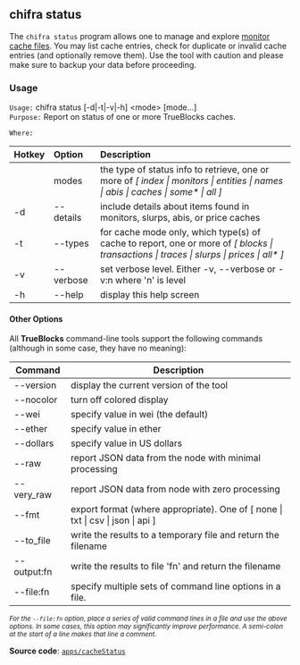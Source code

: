 ## chifra status

The `chifra status` program allows one to  manage and explore [monitor cache files](../../monitors/README.md). You may list cache entries, check for duplicate or invalid cache entries (and optionally remove them). Use the tool with caution and please make sure to backup your data before proceeding.

### Usage

`Usage:`    chifra status [-d|-t|-v|-h] &lt;mode&gt; [mode...]  
`Purpose:`  Report on status of one or more TrueBlocks caches.

`Where:`  

| Hotkey | Option | Description |
| :----- | :----- | :---------- |
|  | modes | the type of status info to retrieve, one or more of *[ index \| monitors \| entities \| names \| abis \| caches \| some\* \| all ]* |
| -d | --details | include details about items found in monitors, slurps, abis, or price caches |
| -t | --types <val> | for cache mode only, which type(s) of cache to report, one or more of *[ blocks \| transactions \| traces \| slurps \| prices \| all\* ]* |
| -v | --verbose | set verbose level. Either -v, --verbose or -v:n where 'n' is level |
| -h | --help | display this help screen |

#### Other Options

All **TrueBlocks** command-line tools support the following commands (although in some case, they have no meaning):

| Command     | Description                                                                                     |
| ----------- | ----------------------------------------------------------------------------------------------- |
| --version   | display the current version of the tool                                                         |
| --nocolor   | turn off colored display                                                                        |
| --wei       | specify value in wei (the default)                                                              |
| --ether     | specify value in ether                                                                          |
| --dollars   | specify value in US dollars                                                                     |
| --raw       | report JSON data from the node with minimal processing                                          |
| --very_raw  | report JSON data from node with zero processing                                                 |
| --fmt       | export format (where appropriate). One of [ none &#124; txt &#124; csv &#124; json &#124; api ] |
| --to_file   | write the results to a temporary file and return the filename                                   |
| --output:fn | write the results to file 'fn' and return the filename                                          |
| --file:fn   | specify multiple sets of command line options in a file.                                        |

<small>*For the `--file:fn` option, place a series of valid command lines in a file and use the above options. In some cases, this option may significantly improve performance. A semi-colon at the start of a line makes that line a comment.*</small>

**Source code**: [`apps/cacheStatus`](https://github.com/TrueBlocks/trueblocks-core/tree/master/src/apps/cacheStatus)

